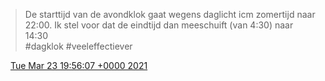> De starttijd van de avondklok gaat wegens daglicht icm zomertijd naar 22:00\. Ik stel voor dat de eindtijd dan meeschuift \(van 4:30\) naar 14:30  
> \#dagklok \#veeleffectiever

<img src="../../media/tweet.ico" width="12" /> [Tue Mar 23 19:56:07 +0000 2021](https://twitter.com/DromerDenker/status/1374449901006843905)